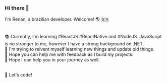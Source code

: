 ### Hi there 👋

I'm Renan, a brazilian developer. Welcome! :earth_americas: :brazil:<br/><br/>

:books: Currently, I'm learning #ReactJS #ReactNative and #NodeJS. JavaScript is no stranger to me, however I have a strong background on .NET. <br/>
:crystal_ball: I'm trying to reivent myself learning new things and update old things. <br/>
:gift_heart: Hope you can help me with feedback as I build my projects.<br/>
:punch: Hope I can help you in your journey as well.<br/><br/>

:rocket: Let's code!
